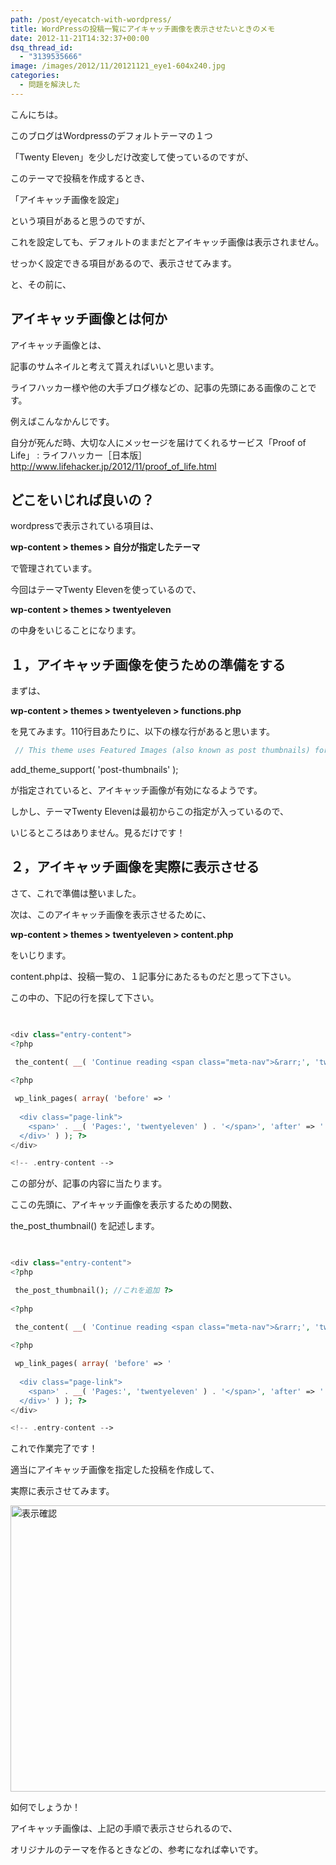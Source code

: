 ```yaml
---
path: /post/eyecatch-with-wordpress/
title: WordPressの投稿一覧にアイキャッチ画像を表示させたいときのメモ
date: 2012-11-21T14:32:37+00:00
dsq_thread_id:
  - "3139535666"
image: /images/2012/11/20121121_eye1-604x240.jpg
categories:
  - 問題を解決した
---
```

<section> 

こんにちは。
    

    
このブログはWordpressのデフォルトテーマの１つ
    
「Twenty Eleven」を少しだけ改変して使っているのですが、
    

    
このテーマで投稿を作成するとき、
    
「アイキャッチ画像を設定」
    
という項目があると思うのですが、
    
これを設定しても、デフォルトのままだとアイキャッチ画像は表示されません。
    

    
せっかく設定できる項目があるので、表示させてみます。
    

<!--more-->

 と、その前に、 </section> <section id="what\_is\_eyecatch"> 

アイキャッチ画像とは何か
----------------------------------------

アイキャッチ画像とは、
    
記事のサムネイルと考えて貰えればいいと思います。
    

    
ライフハッカー様や他の大手ブログ様などの、記事の先頭にある画像のことです。
    
例えばこんなかんじです。 

<p class="link_box">
  自分が死んだ時、大切な人にメッセージを届けてくれるサービス「Proof of Life」 : ライフハッカー［日本版］<br /> <a href="http://www.lifehacker.jp/2012/11/proof_of_life.html">http://www.lifehacker.jp/2012/11/proof_of_life.html</a>
</p></section> <section id="what\_edit\_file"> 

どこをいじれば良いの？
----------------------------------------

wordpressで表示されている項目は、
    
**wp-content > themes > 自分が指定したテーマ**
    
で管理されています。
    

    
今回はテーマTwenty Elevenを使っているので、
    
**wp-content > themes > twentyeleven**
    
の中身をいじることになります。

</section> <section id="step1"> 

１，アイキャッチ画像を使うための準備をする
----------------------------------------

まずは、
    
**wp-content > themes > twentyeleven > functions.php**
    
を見てみます。110行目あたりに、以下の様な行があると思います。

 

```php
 // This theme uses Featured Images (also known as post thumbnails) for per-post/per-page Custom Header images add\_theme\_support( 'post-thumbnails' ); 
```

 

add\_theme\_support( 'post-thumbnails' );
    
が指定されていると、アイキャッチ画像が有効になるようです。
    

    
しかし、テーマTwenty Elevenは最初からこの指定が入っているので、
    
いじるところはありません。見るだけです！ </section> <section id="step2"> 

２，アイキャッチ画像を実際に表示させる
----------------------------------------

さて、これで準備は整いました。
    
次は、このアイキャッチ画像を表示させるために、
    
**wp-content > themes > twentyeleven > content.php**
    
をいじります。
    

    
content.phpは、投稿一覧の、１記事分にあたるものだと思って下さい。
    
この中の、下記の行を探して下さい。  

```php
 

<div class="entry-content">
<?php

 the_content( __( 'Continue reading <span class="meta-nav">&rarr;', 'twentyeleven' ) ); ?> 
  
<?php

 wp_link_pages( array( 'before' => '
  
  <div class="page-link">
    <span>' . __( 'Pages:', 'twentyeleven' ) . '</span>', 'after' => '
  </div>' ) ); ?>
</div>

<!-- .entry-content --> 
```

 

この部分が、記事の内容に当たります。
    
ここの先頭に、アイキャッチ画像を表示するための関数、
    
the\_post\_thumbnail() を記述します。  

```php
 

<div class="entry-content">
<?php

 the_post_thumbnail(); //これを追加 ?>
  
<?php

 the_content( __( 'Continue reading <span class="meta-nav">&rarr;', 'twentyeleven' ) ); ?> 
  
<?php

 wp_link_pages( array( 'before' => '
  
  <div class="page-link">
    <span>' . __( 'Pages:', 'twentyeleven' ) . '</span>', 'after' => '
  </div>' ) ); ?>
</div>

<!-- .entry-content --> 
```

 

これで作業完了です！
    
適当にアイキャッチ画像を指定した投稿を作成して、
    
実際に表示させてみます。
    

    
<img src="/images/2012/11/20121121_screen_shot.png" alt="表示確認" title="20121121_screen_shot" width="677" height="458" class="alignnone size-full wp-image-200" />
    

    
如何でしょうか！
    
アイキャッチ画像は、上記の手順で表示させられるので、
    
オリジナルのテーマを作るときなどの、参考になれば幸いです。 </section> 

<div style="font-size:0px;height:0px;line-height:0px;margin:0;padding:0;clear:both">
</div>